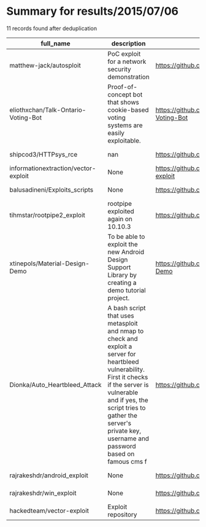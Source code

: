 
# Summary for results/2015/07/06
    
11 records found after deduplication

| full_name | description | html_url | matched_list | matched_count | pushed_at | size | stargazers_count | language | forks_count | vul_ids |
|--------------------------------------|------------------------------------------------------------------------------------------------------------------------------------------------------------------------------------------------------------------------------------------------------------------|---------------------------------------------------------|---------------------------------------------|-----------------|---------------------------|--------|--------------------|-------------|---------------|-----------|
| matthew-jack/autosploit | PoC exploit for a network security demonstration | https://github.com/matthew-jack/autosploit | ['exploit'] | 1 | 2015-07-06 03:52:50+00:00 | 160 | 0 | C | 0 | [] |
| eliothxchan/Talk-Ontario-Voting-Bot | Proof-of-concept bot that shows cookie-based voting systems are easily exploitable. | https://github.com/eliothxchan/Talk-Ontario-Voting-Bot | ['exploit'] | 1 | 2015-07-06 00:52:45+00:00 | 140 | 2 | Python | 0 | [] |
| shipcod3/HTTPsys_rce | nan | https://github.com/shipcod3/HTTPsys_rce | ['rce'] | 1 | 2015-07-06 02:48:56+00:00 | 156 | 0 | Python | 1 | [] |
| informationextraction/vector-exploit | None | https://github.com/informationextraction/vector-exploit | ['exploit'] | 1 | 2015-07-06 05:38:29+00:00 | 177577 | 3 | HTML | 25 | [] |
| balusadineni/Exploits_scripts | None | https://github.com/balusadineni/Exploits_scripts | ['exploit'] | 1 | 2015-07-06 11:30:28+00:00 | 96 | 0 | Shell | 0 | [] |
| tihmstar/rootpipe2_exploit | rootpipe exploited again on 10.10.3 | https://github.com/tihmstar/rootpipe2_exploit | ['exploit'] | 1 | 2015-07-06 12:02:19+00:00 | 116 | 2 | Objective-C | 1 | [] |
| xtinepols/Material-Design-Demo | To be able to exploit the new Android Design Support Library by creating a demo tutorial project. | https://github.com/xtinepols/Material-Design-Demo | ['exploit'] | 1 | 2015-07-06 14:34:31+00:00 | 168 | 0 | Java | 0 | [] |
| Dionka/Auto_Heartbleed_Attack | A bash script that uses metasploit and nmap to check and exploit a server for heartbleed vulnerability. First it checks if the server is vulnerable and if yes, the script tries to gather the server's private key, username and password based on famous cms f | https://github.com/Dionka/Auto_Heartbleed_Attack | ['exploit', 'metasploit module OR payload'] | 2 | 2015-07-06 18:09:08+00:00 | 132 | 2 | Shell | 0 | [] |
| rajrakeshdr/android_exploit | None | https://github.com/rajrakeshdr/android_exploit | ['exploit'] | 1 | 2015-07-06 22:00:29+00:00 | 22683 | 6 | C | 1 | [] |
| rajrakeshdr/win_exploit | None | https://github.com/rajrakeshdr/win_exploit | ['exploit'] | 1 | 2015-07-06 22:02:56+00:00 | 44892 | 3 | C++ | 4 | [] |
| hackedteam/vector-exploit | Exploit repository | https://github.com/hackedteam/vector-exploit | ['exploit'] | 1 | 2015-07-06 23:10:26+00:00 | 177577 | 192 | HTML | 331 | [] |
